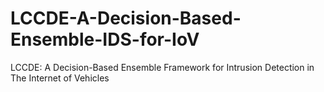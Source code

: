 # LCCDE-A-Decision-Based-Ensemble-IDS-for-IoV
LCCDE: A Decision-Based Ensemble Framework for Intrusion Detection in The Internet of Vehicles
